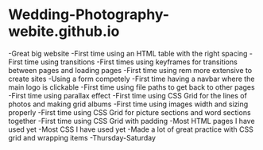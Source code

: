 # Wedding-Photography-webite.github.io
-Great big website 
-First time using an HTML table with the right spacing 
-First time using transitions 
-First times using keyframes for transitions between pages and loading pages
-First time using rem more extensive to create sites 
-Using a form competely 
-First time having a navbar where the main logo is clickable 
-First time using file paths to get back to other pages
-First time using parallax effect 
-First time using CSS Grid for the lines of photos and making grid albums 
-First time using images width and sizing properly 
-First time using CSS Grid for picture sections and word sections together 
-First time using CSS Grid with padding 
-Most HTML pages I have used yet 
-Most CSS I have used yet 
-Made a lot of great practice with CSS grid and wrapping items 
-Thursday-Saturday 
